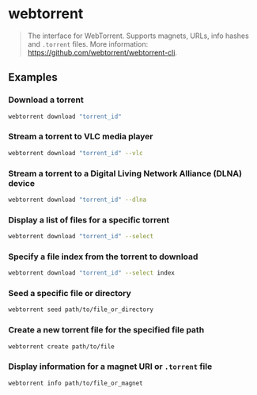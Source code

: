 # webtorrent

> The interface for WebTorrent. Supports magnets, URLs, info hashes and `.torrent` files. More information: <https://github.com/webtorrent/webtorrent-cli>.

## Examples

### Download a torrent

```bash
webtorrent download "torrent_id"
```

### Stream a torrent to VLC media player

```bash
webtorrent download "torrent_id" --vlc
```

### Stream a torrent to a Digital Living Network Alliance (DLNA) device

```bash
webtorrent download "torrent_id" --dlna
```

### Display a list of files for a specific torrent

```bash
webtorrent download "torrent_id" --select
```

### Specify a file index from the torrent to download

```bash
webtorrent download "torrent_id" --select index
```

### Seed a specific file or directory

```bash
webtorrent seed path/to/file_or_directory
```

### Create a new torrent file for the specified file path

```bash
webtorrent create path/to/file
```

### Display information for a magnet URI or `.torrent` file

```bash
webtorrent info path/to/file_or_magnet
```
